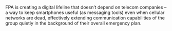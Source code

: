 FPA is creating a digital lifeline that doesn’t depend on telecom companies – a way to keep smartphones useful (as messaging tools) even when cellular networks are dead, effectively extending communication capabilities of the group quietly in the background of their overall emergency plan.